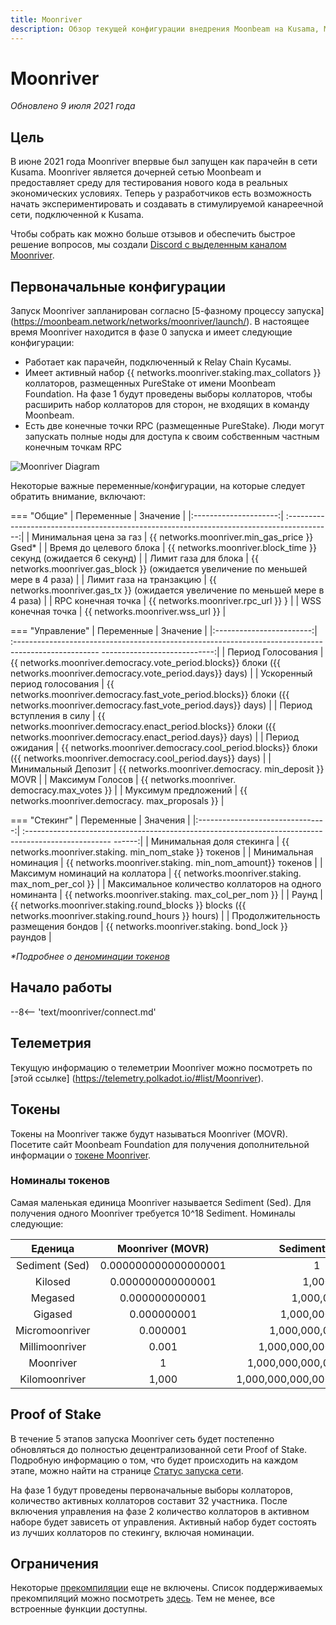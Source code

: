 ```yaml
---
title: Moonriver
description: Обзор текущей конфигурации внедрения Moonbeam на Kusama, Moonriver и информация о том, как начать создавать на ее основе, используя Solidity.
---
```


# Moonriver

_Обновлено 9 июля 2021 года_

## Цель

В июне 2021 года Moonriver впервые был запущен как парачейн в сети Kusama. Moonriver является дочерней сетью Moonbeam и предоставляет среду для тестирования нового кода в реальных экономических условиях. Теперь у разработчиков есть возможность начать экспериментировать и создавать в стимулируемой канареечной сети, подключенной к Kusama.

Чтобы собрать как можно больше отзывов и обеспечить быстрое решение вопросов, мы создали [Discord с выделенным каналом Moonriver](https://discord.gg/5TaUvbRvgM).

## Первоначальные конфигурации

Запуск Moonriver запланирован согласно [5-фазному процессу запуска] (https://moonbeam.network/networks/moonriver/launch/). В настоящее время Moonriver находится в фазе 0 запуска и имеет следующие конфигурации:

- Работает как парачейн, подключенный к Relay Chain Кусамы.
- Имеет активный набор {{ networks.moonriver.staking.max_collators }} коллаторов, размещенных PureStake от имени Moonbeam Foundation. На фазе 1 будут проведены выборы коллаторов, чтобы расширить набор коллаторов для сторон, не входящих в команду Moonbeam.
- Есть две конечные точки RPC (размещенные PureStake). Люди могут запускать полные ноды для доступа к своим собственным частным конечным точкам RPC

![Moonriver Diagram](/images/moonriver/moonriver-diagram.png)

Некоторые важные переменные/конфигурации, на которые следует обратить внимание, включают:

=== "Общие"
    |       Переменные        |                                               Значение                                           |
    |:---------------------:|    :-----------------------------------------------------------------------------------------:|
    |   Минимальная цена за газ   | {{ networks.moonriver.min_gas_price }} Gsed*  |
    |   Время  до целевого блока   |          {{ networks.moonriver.block_time }} секунд  (ожидается 6          секунд)           |
    |    Лимит газа для блока    |         {{ networks.moonriver.gas_block }} (ожидается увеличение по меньшей мере в    4 раза)          |
    | Лимит газа на транзакцию |           {{ networks.moonriver.gas_tx }} (ожидается увеличение по меньшей мере в      4 раза)           |
    |     RPC конечная точка      |                             {{ networks.moonriver.rpc_url }}    }                              |
    |     WSS конечная точка      |                             {{ networks.moonriver.wss_url }}                              |

=== "Управление"
    |         Переменные         |                                                                  Значение                                                              |
    |:------------------------:|    :---------------------------------------------------------------------------------------------------    ----------------------------:|
    |      Период Голосования       |      {{ networks.moonriver.democracy.vote_period.blocks}} блоки ({{     networks.moonriver.democracy.vote_period.days}} days)      |
    | Ускоренный период голосования | {{ networks.moonriver.democracy.fast_vote_period.blocks}} блоки ({{     networks.moonriver.democracy.fast_vote_period.days}} days) |
    |     Период вступления в силу    |     {{ networks.moonriver.democracy.enact_period.blocks}} блоки ({{     networks.moonriver.democracy.enact_period.days}} days)      |
    |     Период ожидания      |      {{ networks.moonriver.democracy.cool_period.blocks}} блоки ({{     networks.moonriver.democracy.cool_period.days}} days)      |
    |     Минимальный Депозит      |                                       {{ networks.moonriver.democracy.    min_deposit }} MOVR                                       |
    |      Максимум Голосов       |                                          {{ networks.moonriver.    democracy.max_votes }}                                           |
    |    Муксимум предложений     |                                        {{ networks.moonriver.democracy.    max_proposals }}                                         |

=== "Стекинг"
    |             Переменные             |                                                       Значения                                                   |
    |:--------------------------------:|    :---------------------------------------------------------------------------------------------------    ------:|
    |     Минимальная доля стекинга     |                           {{ networks.moonriver.staking.    min_nom_stake }} токенов                           |
    |       Минимальная номинация        |                           {{ networks.moonriver.staking.    min_nom_amount}} токенов                           |
    | Максимум номинаций на коллатора |                             {{ networks.moonriver.staking.    max_nom_per_col }}                              |
    | Максимальное количество коллаторов на одного номинанта  |                             {{ networks.moonriver.staking.    max_col_per_nom }}                              |
    |              Раунд               | {{ networks.moonriver.staking.round_blocks }} blocks ({{     networks.moonriver.staking.round_hours }} hours) |
    |          Продолжительность размещения бондов           |                             {{ networks.moonriver.staking.    bond_lock }} раундов                             |

_*Подробнее о [деноминации токенов](#token-denominations)_

## Начало работы

--8<-- 'text/moonriver/connect.md'

## Телеметрия

Текущую информацию о телеметрии Moonriver можно посмотреть по [этой ссылке] (https://telemetry.polkadot.io/#list/Moonriver).

## Токены

Токены на Moonriver также будут называться Moonriver (MOVR). Посетите сайт Moonbeam Foundation для получения дополнительной информации о [токене Moonriver](https://moonbeam.foundation/moonriver-token/). 

### Номиналы токенов

Самая маленькая единица Moonriver называется Sediment (Sed). Для получения одного Moonriver требуется 10^18 Sediment. Номиналы следующие:

|      Еденица      |   Moonriver (MOVR)   |        Sediment (Sed)         |
|:--------------:|:--------------------:|:-----------------------------:|
| Sediment (Sed) | 0.000000000000000001 |               1               |
|    Kilosed     |  0.000000000000001   |             1,000             |
|    Megased     |    0.000000000001    |           1,000,000           |
|    Gigased     |     0.000000001      |         1,000,000,000         |
| Micromoonriver |       0.000001       |       1,000,000,000,000       |
| Millimoonriver |        0.001         |     1,000,000,000,000,000     |
|   Moonriver    |          1           |   1,000,000,000,000,000,000   |
| Kilomoonriver  |        1,000         | 1,000,000,000,000,000,000,000 |

## Proof of Stake

В течение 5 этапов запуска Moonriver сеть будет постепенно обновляться до полностью децентрализованной сети Proof of Stake. Подробную информацию о том, что будет происходить на каждом этапе, можно найти на странице [Статус запуска сети](https://moonbeam.network/networks/moonriver/launch/).

На фазе 1 будут проведены первоначальные выборы коллаторов, количество активных коллаторов составит 32 участника. После включения управления на фазе 2 количество коллаторов в активном наборе будет зависеть от управления. Активный набор будет состоять из лучших коллаторов по стекингу, включая номинации.

## Ограничения

Некоторые [прекомпиляции](https://docs.klaytn.com/smart-contract/precompiled-contracts) еще не включены. Список поддерживаемых прекомпиляций можно посмотреть [здесь](/integrations/precompiles/). Тем не менее, все встроенные функции доступны.

